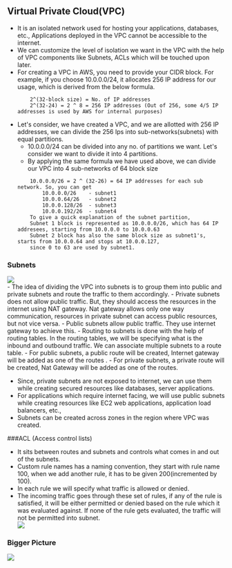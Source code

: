  ## Virtual Private Cloud(VPC)
 - It is an isolated network used for hosting your applications, databases, etc., Applications deployed in the VPC cannot
   be accessible to the internet. 
 - We can customize the level of isolation we want in the VPC with the help of VPC components like Subnets, ACLs which will be 
   touched upon later.
 - For creating a VPC in AWS, you need to provide your CIDR block. For example, if you choose 10.0.0.0/24,  it allocates 
   256 IP address for our usage, which is derived from the below formula.
   ```
       2^(32-block size) = No. of IP addresses 
       2^(32-24) = 2 ^ 8 = 256 IP addresses (Out of 256, some 4/5 IP addresses is used by AWS for internal purposes)
   ``` 
 - Let's consider, we have created a VPC, and we are allotted with 256 IP addresses, we can divide the 256 Ips into sub-networks(subnets) 
   with equal partitions. 
   - 10.0.0.0/24 can be divided into any no. of partitions we want. Let's consider we want to divide it into 4 partitions.
   - By applying the same formula we have used above, we can divide our VPC into 4 sub-networks of 64 block size
    ```
        10.0.0.0/26 = 2 ^ (32-26) = 64 IP addresses for each sub network. So, you can get  
            10.0.0.0/26    - subnet1
            10.0.0.64/26   - subnet2
            10.0.0.128/26  - subnet3
            10.0.0.192/26  - subnet4
        To give a quick explanation of the subnet partition,
        Subnet 1 block is represented as 10.0.0.0/26, which has 64 IP addresees, starting from 10.0.0.0 to 10.0.0.63
        Subnet 2 block has also the same block size as subnet1's, starts from 10.0.0.64 and stops at 10.0.0.127, 
        since 0 to 63 are used by subnet1.                       
   ```
  ### Subnets 

   <div align="left">
      <img src="/VPC.JPG"></img>
   </div> 
 - The idea of dividing the VPC into subnets is to group them into public and private subnets and route the traffic to them accordingly.
 - Private subnets does not allow public traffic. But, they should access the resources in the internet using NAT gateway. 
   Nat gateway allows only one way communication, resources in private subnet can access public resources, but not vice versa. 
 - Public subnets allow public traffic. They use internet gateway to achieve this.
 - Routing to subnets is done with the help of routing tables. In the routing tables, we will be specifying what is the inbound
   and outbound traffic. We can associate multiple subnets to a route table.
   - For public subnets, a public route will be created, Internet gateway will be added as one of the routes .
   - For private subnets, a private route will be created, Nat Gateway will be added as one of the routes.
   
 - Since, private subnets are not exposed to internet, we can use them while creating secured resources like databases, server applications.
 - For applications which require internet facing, we will use public subnets while creating resources like EC2 web applications, application 
   load balancers, etc.,
 - Subnets can be created across zones in the region where VPC was created.
 
 ###ACL (Access control lists)
- It sits between routes and subnets and controls what comes in and out of the subnets. 
- Custom rule names has a naming convention, they start with rule name 100, when we add another rule, it has to be given 200(incremented by 100).
- In each rule we will specify what traffic is allowed or denied.
- The incoming traffic goes through these set of rules, if any of the rule is satisfied, it will be either permitted or denied based on the rule
   which it was evaluated against. If none of the rule gets evaluated, the traffic will not be permitted into subnet.
  <div align="left">
      <img src="/VPC2.PNG"></img>
 </div>

### Bigger Picture
  <div align="left">
      <img src="/VPC1.JPG"></img>
 </div>
